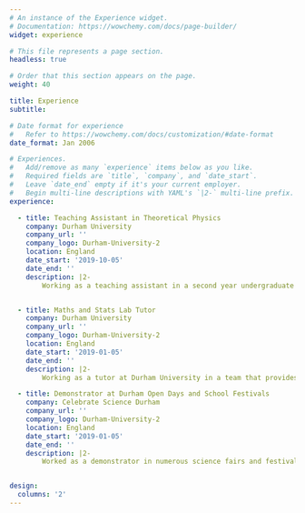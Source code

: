 ```yaml
---
# An instance of the Experience widget.
# Documentation: https://wowchemy.com/docs/page-builder/
widget: experience

# This file represents a page section.
headless: true

# Order that this section appears on the page.
weight: 40

title: Experience
subtitle:

# Date format for experience
#   Refer to https://wowchemy.com/docs/customization/#date-format
date_format: Jan 2006

# Experiences.
#   Add/remove as many `experience` items below as you like.
#   Required fields are `title`, `company`, and `date_start`.
#   Leave `date_end` empty if it's your current employer.
#   Begin multi-line descriptions with YAML's `|2-` multi-line prefix.
experience:

  - title: Teaching Assistant in Theoretical Physics
    company: Durham University 
    company_url: ''
    company_logo: Durham-University-2
    location: England
    date_start: '2019-10-05'
    date_end: ''
    description: |2-
        Working as a teaching assistant in a second year undergraduate course in theoretical p        hysics, directing weekly workshops to help students solve problems and go over lecture        s' material.


  - title: Maths and Stats Lab Tutor
    company: Durham University 
    company_url: ''
    company_logo: Durham-University-2
    location: England
    date_start: '2019-01-05'
    date_end: ''
    description: |2-
        Working as a tutor at Durham University in a team that provides help in mathematics an        d statistics to undergraduates of all departments.

  - title: Demonstrator at Durham Open Days and School Festivals
    company: Celebrate Science Durham 
    company_url: ''
    company_logo: Durham-University-2
    location: England
    date_start: '2019-01-05'
    date_end: ''
    description: |2-
        Worked as a demonstrator in numerous science fairs and festivals, doing science outrea        ch for kids and young adults of ages ranging from 8 to 18 years old.


design:
  columns: '2'
---
```


